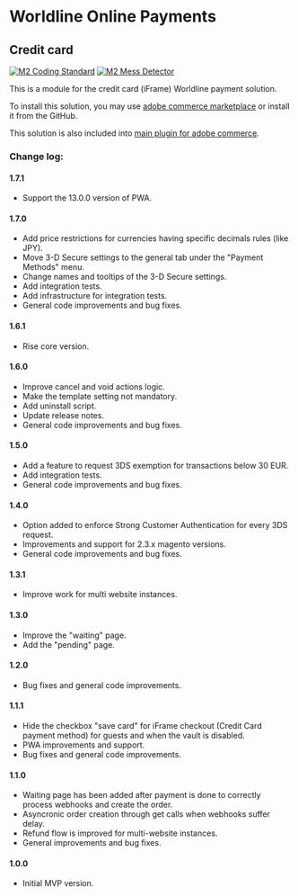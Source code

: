 # Worldline Online Payments

## Credit card

[![M2 Coding Standard](https://github.com/wl-online-payments-direct/plugin-magento-creditcard/actions/workflows/coding-standard.yml/badge.svg?branch=develop)](https://github.com/wl-online-payments-direct/plugin-magento-creditcard/actions/workflows/coding-standard.yml)
[![M2 Mess Detector](https://github.com/wl-online-payments-direct/plugin-magento-creditcard/actions/workflows/mess-detector.yml/badge.svg?branch=develop)](https://github.com/wl-online-payments-direct/plugin-magento-creditcard/actions/workflows/mess-detector.yml)

This is a module for the credit card (iFrame) Worldline payment solution.

To install this solution, you may use
[adobe commerce marketplace](https://marketplace.magento.com/worldline-module-magento-payment.html)
or install it from the GitHub.

This solution is also included into [main plugin for adobe commerce](https://github.com/wl-online-payments-direct/plugin-magento).
### Change log:

#### 1.7.1
- Support the 13.0.0 version of PWA.

#### 1.7.0
- Add price restrictions for currencies having specific decimals rules (like JPY).
- Move 3-D Secure settings to the general tab under the "Payment Methods" menu.
- Change names and tooltips of the 3-D Secure settings.
- Add integration tests.
- Add infrastructure for integration tests.
- General code improvements and bug fixes.

#### 1.6.1
- Rise core version.

#### 1.6.0
- Improve cancel and void actions logic.
- Make the template setting not mandatory.
- Add uninstall script.
- Update release notes.
- General code improvements and bug fixes.

#### 1.5.0
- Add a feature to request 3DS exemption for transactions below 30 EUR.
- Add integration tests.
- General code improvements and bug fixes.

#### 1.4.0
- Option added to enforce Strong Customer Authentication for every 3DS request.
- Improvements and support for 2.3.x magento versions.
- General code improvements and bug fixes.

#### 1.3.1
- Improve work for multi website instances.

#### 1.3.0
- Improve the "waiting" page.
- Add the "pending" page.

#### 1.2.0
- Bug fixes and general code improvements.

#### 1.1.1
- Hide the checkbox "save card" for iFrame checkout (Credit Card payment method) for guests and when the vault is disabled.
- PWA improvements and support.
- Bug fixes and general code improvements.

#### 1.1.0
- Waiting page has been added after payment is done to correctly process webhooks and create the order.
- Asyncronic order creation through get calls when webhooks suffer delay.
- Refund flow is improved for multi-website instances.
- General improvements and bug fixes.

#### 1.0.0
- Initial MVP version.
